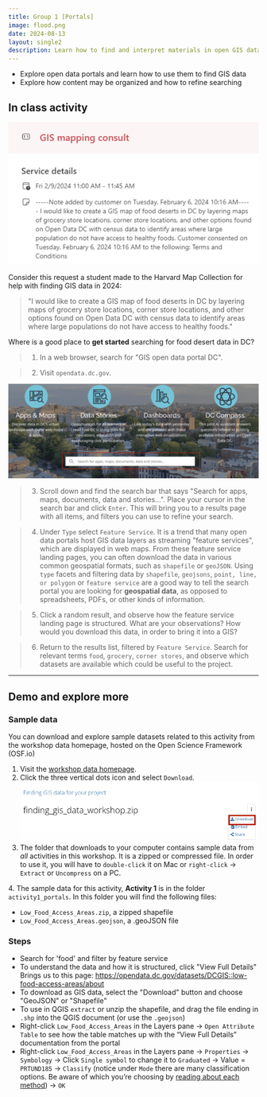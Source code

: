 ```yaml
---
title: Group 1 [Portals]
image: flood.png
date: 2024-08-13
layout: single2
description: Learn how to find and interpret materials in open GIS data portals. 
---
```


- Explore open data portals and learn how to use them to find GIS data
- Explore how content may be organized and how to refine searching

## In class activity

![Screenshot of question about studying food deserts in DC](dc-question.png)

Consider this request a student made to the Harvard Map Collection for help with finding GIS data in 2024:

> "I would like to create a GIS map of food deserts in DC by layering maps of grocery store locations, corner store locations, and other options found on Open Data DC with census data to identify areas where large populations do not have access to healthy foods."

Where is a good place to **get started** searching for food desert data in DC?

> 1. In a web browser, search for "GIS open data portal DC".

> 2. Visit `opendata.dc.gov`.

![Homepage with search bar](search.png)

> 3. Scroll down and find the search bar that says "Search for apps, maps, documents, data and stories...". Place your cursor in the search bar and click `Enter`. This will bring you to a results page with all items, and filters you can use to refine your search.

> 4. Under `Type` select `Feature Service`. It is a trend that many open data portals host GIS data layers as streaming "feature services", which are displayed in web maps. From these feature service landing pages, you can often download the data in various common geospatial formats, such as `shapefile` or `geoJSON`. Using `type` facets and filtering data by `shapefile`, `geojsons`, `point, line, or polygon` or `feature service` are a good way to tell the search portal you are looking for **geospatial data**, as opposed to spreadsheets, PDFs, or other kinds of information. 

> 5. Click a random result, and observe how the feature service landing page is structured. What are your observations? How would you download this data, in order to bring it into a GIS?

> 6. Return to the results list, filtered by `Feature Service`. Search for relevant terms `food`, `grocery`, `corner stores`, and observe which datasets are available which could be useful to the project. 

---


## Demo and explore more

### Sample data
You can download and explore sample datasets related to this activity from the workshop data homepage, hosted on the Open Science Framework (OSF.io)
1. Visit the [workshop data homepage](https://osf.io/exnyg). 
2. Click the three vertical dots icon and select `Download`.
![OSF data download page](../media/download.png)
3. The folder that downloads to your computer contains sample data from *all* activities in this workshop. It is a zipped or compressed file. In order to use it, you will have to `double-click` it on Mac or `right-click` → `Extract` or `Uncompress` on a PC. 

<div class="alert-success">
<p>4. The sample data for this activity, <strong>Activity 1</strong> is in the folder <code>activity1_portals</code>. In this folder you will find the following files:
</p>
<ul>
<li><code>Low_Food_Access_Areas.zip</code>, a zipped shapefile</li>
<li><code>Low_Food_Access_Areas.geojson</code>, a .geoJSON file</li>
</ul>
</div>


### Steps

- Search for 'food' and filter by feature service
- To understand the data and how it is structured, click "View Full Details"
Brings us to this page: https://opendata.dc.gov/datasets/DCGIS::low-food-access-areas/about
- To download as GIS data, select the "Download" button and choose "GeoJSON" or "Shapefile"
- To use in QGIS `extract` or unzip the shapefile, and drag the file ending in `.shp` into the QGIS document (or use the `.geojson`)
- Right-click `Low_Food_Access_Areas` in the Layers pane → `Open Attribute Table` to see how the table matches up with the “View Full Details” documentation from the portal
- Right-click `Low_Food_Access_Areas` in the Layers pane → `Properties` → `Symbology` → Click `Single symbol` to change it to `Graduated` → Value = `PRTUND185` → `Classify` (notice under `Mode` there are many classification options. Be aware of which you’re choosing by [reading about each method](https://pro.arcgis.com/en/pro-app/latest/help/mapping/layer-properties/data-classification-methods.htm)) → `OK`
